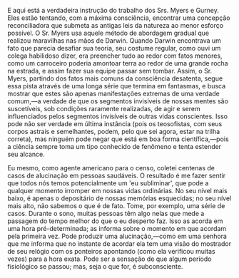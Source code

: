 E aqui está a verdadeira instrução do trabalho dos Srs. Myers e Gurney. Eles estão tentando, com a máxima consciência, encontrar uma concepção reconciliadora que submeta as antigas leis da natureza ao menor esforço possível. O Sr. Myers usa aquele método de abordagem gradual que realizou maravilhas nas mãos de Darwin. Quando Darwin encontrava um fato que parecia desafiar sua teoria, seu costume regular, como ouvi um colega habilidoso dizer, era preencher tudo ao redor com fatos menores, como um carroceiro poderia amontoar terra ao redor de uma grande rocha na estrada, e assim fazer sua equipe passar sem tombar. Assim, o Sr. Myers, partindo dos fatos mais comuns da consciência desatenta, segue essa pista através de uma longa série que termina em fantasmas, e busca mostrar que estes são apenas manifestações extremas de uma verdade comum,—a verdade de que os segmentos invisíveis de nossas mentes são suscetíveis, sob condições raramente realizadas, de agir e serem influenciados pelos segmentos invisíveis de outras vidas conscientes. Isso pode não ser verdade em última instância (pois os teosofistas, com seus corpos astrais e semelhantes, podem, pelo que sei agora, estar na trilha correta), mas ninguém pode negar que está em boa forma científica,—pois a ciência sempre toma um tipo conhecido de fenômeno e tenta estender seu alcance.

Eu mesmo, como agente americano para o censo, coletei centenas de casos de alucinação em pessoas saudáveis. O resultado é me fazer sentir que todos nós temos potencialmente um 'eu subliminar', que pode a qualquer momento irromper em nossas vidas ordinárias. No seu nível mais baixo, é apenas o depositário de nossas memórias esquecidas; no seu nível mais alto, não sabemos o que é de fato. Tome, por exemplo, uma série de casos. Durante o sono, muitas pessoas têm algo nelas que mede a passagem do tempo melhor do que o eu desperto faz. Isso as acorda em uma hora pré-determinada; as informa sobre o momento em que acordam pela primeira vez. Pode produzir uma alucinação,—como em uma senhora que me informa que no instante de acordar ela tem uma visão do mostrador de seu relógio com os ponteiros apontando (como ela verificou muitas vezes) para a hora exata. Pode ser a sensação de que algum período fisiológico se passou; mas, seja o que for, é subconsciente.